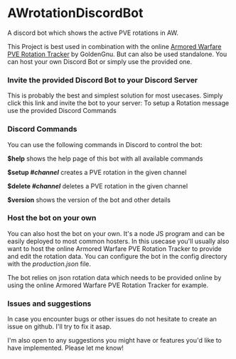 # AWrotationDiscordBot
A discord bot which shows the active PVE rotations in AW.

This Project is best used in combination with the online [Armored Warfare PVE Rotation Tracker](https://github.com/GoldenGnu/armored-warfare-pve-tracker) by GoldenGnu. But can also be used standalone. You can host your own Discord Bot or simply use the provided one.

### Invite the provided Discord Bot to your Discord Server
This is probably the best and simplest solution for most usecases. Simply click this link and invite the bot to your server: 
To setup a Rotation message use the provided Discord Commands

### Discord Commands
You can use the following commands in Discord to control the bot:

**$help** shows the help page of this bot with all available commands

**$setup *#channel*** creates a PVE rotation in the given channel

**$delete *#channel*** deletes a PVE rotation in the given channel

**$version** shows the version of the bot and other details

### Host the bot on your own
You can also host the bot on your own. It's a node JS program and can be easily deployed to most common hosters. In this usecase you'll usually also want to host the online Armored Warfare PVE Rotation Tracker to provide and edit the rotation data. You can configure the bot in the config directory with the *production.json* file.

The bot relies on json rotation data which needs to be provided online by using the online Armored Warfare PVE Rotation Tracker for example. 

### Issues and suggestions
In case you encounter bugs or other issues do not hesitate to create an issue on github. I'll try to fix it asap.

I'm also open to any suggestions you might have or features you'd like to have implemented. Please let me know!
